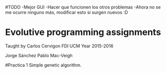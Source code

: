 #TODO
-Mejor GUI
-Hacer que funcionen los otros problemas
-Ahora no se me ocurre ninguno más, modificar esto si surgen nuevos :D


# Evolutive programming assignments
Taught by Carlos Cervigon
FDI UCM
Year 2015-2016

Jorge Sánchez
Pablo Mac-Veigh

#Practica 1
Simple genetic algorithm.
